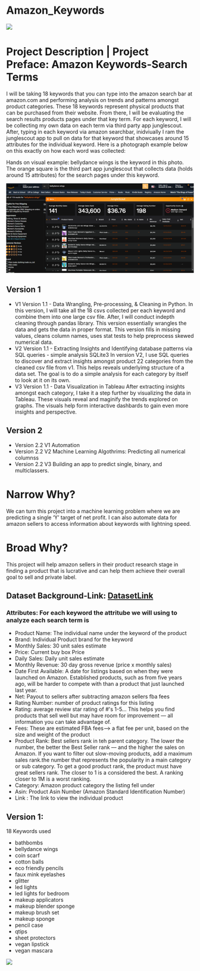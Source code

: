 #                   Amazon_Keywords 

![](https://github.com/Alexandria-Ransom/Amazon_Keywords/blob/main/amazonman.gif)



# Project Description | Project Preface: Amazon Keywords-Search Terms

I will be taking 18 keywords that you can type into the amazon search bar at amazon.com and performing analysis on trends and patterns amongst product categories. These 18 keywords represent physical products that can be purchased from their website. From there, I will be evaluating the search results products pages under that key term. For each keyword, I will be collecting  my own data on each term via third party app junglescout. After, typing in each keyword via amazon searchbar, inidviually I ram the junglescout app to pull on data for that keyword that showcases around 15 attributes for the individual keyword. Here is a photograph example below on this exactly on how each word was collected:

Hands on visual example: bellydance wings is the keyword in this photo. The orange square is the third part app junglescout that collects data (holds around 15 attributes) for the search pages under this keyword.

![junglescout](https://github.com/Alexandria-Ransom/Amazon_Keywords/blob/Version1.1/gifs/photos/junglescout.png)







## Version 1
- V1 Version 1.1 - Data Wrangling, Pre-processing, & Cleaning in Python. In this version, I will take all the 18 csvs collected per each keyword and combine them into one large csv file. After, I will conduct indepth cleaning through pandas library. This version essentially wrangles the data and gets the data in proper format. This version fills in missing values, cleans column names, uses stat tests to help preprocess skewed numerical data. 
- V2 Version 1.1 - Extracting Insights and Identifying database patterns via SQL queries - simple analysis SQLite3
  In version V2, I use SQL queries to discover and extract insights amongst product 22 categories from the cleaned csv file from v1. This helps reveals underlyimg structure of a data set. The goal is to do a simple analysis for each category by itself to look at it on its own.  
- V3 Version 1.1 - Data Visualization in Tableau
  After extracting insights amongst each category, I take it a step further by visualizing the data in Tableau. These visuals reveal and maginify the trends explored on graphs. The visuals help form interactive dashbards to gain even more insights and perspective. 

## Version 2 
- Version 2.2 V1 Automation 
- Version 2.2 V2 Machine Learning Algothrims: Predicting all numerical columnss 
- Version 2.2 V3 Building an app to predict single, binary, and multiclassers. 

# Narrow Why?
We can turn this project into a machine learning problem where we are predicting a single ‘Y’ target of net profit. I can also automate data for amazon sellers to access information about keywords with lightning speed.
# Broad Why? 
This project will help amazon sellers in their product research stage in finding a product that is lucrative and can help them achieve their overall goal to sell and private label.



## Dataset Background-Link: [DatasetLink](https://github.com/Alexandria-Ransom/Amazon_Keywords/blob/Version1.1/ecom_search_keywords.csv)



### Attributes: For each keyword the attritube we will using to analyze each search term is 
* Product Name: The individual name under the keyword of the product 
* Brand: Individual Product brand for the keyword
* Monthly Sales: 30 unit sales estimate
* Price: Current buy box Price  
* Daily Sales: Daily unit sales estimate  
* Monthly Revenue: 30 day gross revenue (price x monthly sales)
* Date First Available: A date for listings based on when they were launched on Amazon. Established products, such as from five years ago, will be harder to compete with than a product that just launched last year.
* Net: Payout to sellers after subtracting amazon sellers fba fees
* Rating Number: number of product ratings for this listing
* Rating: average review star rating of #'s 1-5... This helps you find products that sell well but may have room for improvement — all information you can take advantage of.
* Fees: These are estimated FBA fees--> a flat fee per unit, based on the size and weight of the product
* Product Rank: Best sellers rank in teh parent category. The lower the number, the better the Best Seller rank –– and the higher the sales on Amazon. If you want to filter out slow-moving products, add a maximum sales rank.the number that represents the popularity in a main category or sub category. To get a good product rank, the product must have great sellers rank. The closer to 1 is a considered the best. A ranking closer to 1M is a worst ranking.
* Category: Amazon product category the listing fell under
* Asin: Product Asin Number (Amazon Standard Identification Number)
* Link : The link to view the individual product
## **Version 1:**

18 Keywords used 
* bathbombs 
* bellydance wings 
* coin scarf
* cotton balls 
* eco friendly pencils
* faux mink eyelashes
* glitter
* led lights
* led lights for bedroom
* makeup applicators 
* makeup blender sponge 
* makeup brush set 
* makeup sponge 
* pencil case 
* qtips 
* sheet protectors 
* vegan lipstick 
* vegan mascara

![](https://github.com/Alexandria-Ransom/Amazon_Keywords/blob/main/giphy.gif)
